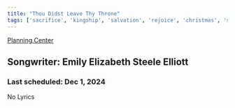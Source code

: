 ```yaml
---
title: "Thou Didst Leave Thy Throne"
tags: ['sacrifice', 'kingship', 'salvation', 'rejoice', 'christmas', 'son-of-god']
---
```


[Planning Center](https://services.planningcenteronline.com/songs/27252590)

## Songwriter: Emily Elizabeth Steele Elliott
### Last scheduled: Dec 1, 2024          

No Lyrics
